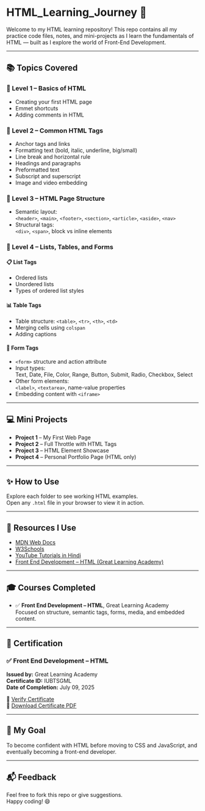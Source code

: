 # HTML_Learning_Journey 🚀

Welcome to my HTML learning repository! This repo contains all my practice code files, notes, and mini-projects as I learn the fundamentals of HTML — built as I explore the world of Front-End Development.

---

## 📚 Topics Covered

### 🔰 Level 1 – Basics of HTML
- Creating your first HTML page
- Emmet shortcuts
- Adding comments in HTML

### 🔰 Level 2 – Common HTML Tags
- Anchor tags and links
- Formatting text (bold, italic, underline, big/small)
- Line break and horizontal rule
- Headings and paragraphs
- Preformatted text
- Subscript and superscript
- Image and video embedding

### 🔰 Level 3 – HTML Page Structure
- Semantic layout:  
  `<header>`, `<main>`, `<footer>`, `<section>`, `<article>`, `<aside>`, `<nav>`
- Structural tags:  
  `<div>`, `<span>`, block vs inline elements

### 🔰 Level 4 – Lists, Tables, and Forms

#### 📋 List Tags
- Ordered lists
- Unordered lists
- Types of ordered list styles

#### 📊 Table Tags
- Table structure: `<table>`, `<tr>`, `<th>`, `<td>`
- Merging cells using `colspan`
- Adding captions

#### 🧾 Form Tags
- `<form>` structure and action attribute
- Input types:  
  Text, Date, File, Color, Range, Button, Submit, Radio, Checkbox, Select
- Other form elements:  
  `<label>`, `<textarea>`, name-value properties
- Embedding content with `<iframe>`

---

## 💻 Mini Projects

- **Project 1** – My First Web Page  
- **Project 2** – Full Throttle with HTML Tags  
- **Project 3** – HTML Element Showcase
- **Project 4** – Personal Portfolio Page (HTML only)

---

## ✨ How to Use

Explore each folder to see working HTML examples.  
Open any `.html` file in your browser to view it in action.

---

## 🔗 Resources I Use

- [MDN Web Docs](https://developer.mozilla.org/en-US/docs/Web/HTML)
- [W3Schools](https://www.w3schools.com/html/)
- [YouTube Tutorials in Hindi](https://www.youtube.com/watch?v=rklidcZ-aLU)
- [Front End Development – HTML (Great Learning Academy)](https://www.mygreatlearning.com/academy/learn-for-free/courses/front-end-development-html)

---

## 🎓 Courses Completed

- ✅ **Front End Development – HTML**, Great Learning Academy  
  Focused on structure, semantic tags, forms, media, and embedded content.

---

## 🏅 Certification

### ✅ Front End Development – HTML  
**Issued by:** Great Learning Academy  
**Certificate ID:** IUBTSGML  
**Date of Completion:** July 09, 2025  

🔗 [Verify Certificate](https://www.mygreatlearning.com/certificate/IUBTSGML)  
📄 [Download Certificate PDF](./assets/HTML-certificate.pdf)

---

## 📅 My Goal

To become confident with HTML before moving to CSS and JavaScript, and eventually becoming a front-end developer.

---

## 📬 Feedback

Feel free to fork this repo or give suggestions.  
Happy coding! 😄
